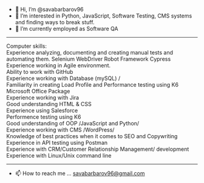 - 👋 Hi, I’m @savabarbarov96
- 👀 I’m interested in Python, JavaScript, Software Testing, CMS systems and finding ways to break stuff.
- 🌱 I’m currently employed as Software QA
----
Computer skills:
<br>Experience analyzing, documenting and creating manual tests and automating them. 
Selenium WebDriver
Robot Framework
Cypress
<br>
Experience working in Agile environment.<br>
Ability to work with GitHub<br>
Experience working with Database (mySQL) /<br>
Familiarity in creating Load Profile and Performance testing using K6<br>
Microsoft Office Package<br>
Experience working with Jira<br>
Good understanding HTML & CSS<br>
Experience using Salesforce <br>
Performence testing using K6 <br>
Good understanding of OOP /JavaScript and Python/<br>
Experience working with CMS /WordPress/<br>
Knowledge of best practices when it comes to SEO and Copywriting<br>
Experience in API testing using Postman<br>
Experience with CRM/Customer Relationship Management/ development<br>
Experience with Linux/Unix command line<br>

----
- 📫 How to reach me ... savabarbarov96@gmail.com

<!---
savabarbarov96/savabarbarov96 is a ✨ special ✨ repository because its `README.md` (this file) appears on your GitHub profile.
You can click the Preview link to take a look at your changes.
--->
